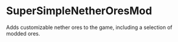 # SuperSimpleNetherOresMod
Adds customizable nether ores to the game, including a selection of modded ores. 
